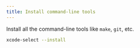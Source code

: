 ```yaml
---
title: Install command-line tools
---
```


Install all the command-line tools like `make`, `git`, etc.

```sh
xcode-select --install
```
